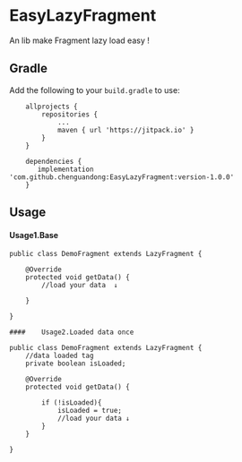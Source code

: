 # EasyLazyFragment
An lib make Fragment lazy load easy !

## Gradle

Add the following to your `build.gradle` to use:

```
	allprojects {
		repositories {
			...
			maven { url 'https://jitpack.io' }
		}
	}
	
	dependencies {
	   implementation 'com.github.chenguandong:EasyLazyFragment:version-1.0.0'
	}
```

## Usage

#### 	Usage1.Base

```
public class DemoFragment extends LazyFragment {

    @Override
    protected void getData() {
    	//load your data  ↓

    }

}
```

	#### 	Usage2.Loaded data once 

```
public class DemoFragment extends LazyFragment {
	//data loaded tag
	private boolean isLoaded;
	
    @Override
    protected void getData() {
    	
		if (!isLoaded){
            isLoaded = true;
            //load your data ↓
        }
    }

}
```

